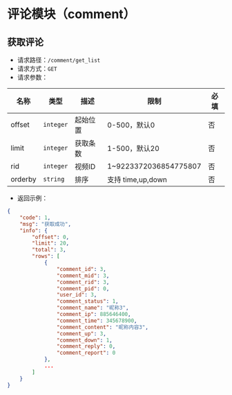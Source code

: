 # 评论模块（comment）

获取评论
-------------------------------------------

- 请求路径：`/comment/get_list`
- 请求方式：`GET`
- 请求参数：

| 名称    | 类型      | 描述     | 限制                  | 必填 |
| ------- | --------- | -------- | --------------------- | ---- |
| offset  | `integer` | 起始位置 | 0-500，默认0          | 否   |
| limit   | `integer` | 获取条数 | 1-500，默认20         | 否   |
| rid     | `integer` | 视频ID   | 1~9223372036854775807 | 否   |
| orderby | `string`  | 排序     | 支持 time,up,down     | 否   |

- 返回示例：

```json
{
    "code": 1,
    "msg": "获取成功",
    "info": {
        "offset": 0,
        "limit": 20,
        "total": 3,
        "rows": [
            {
                "comment_id": 3,
                "comment_mid": 3,
                "comment_rid": 3,
                "comment_pid": 0,
                "user_id": 3,
                "comment_status": 1,
                "comment_name": "昵称3",
                "comment_ip": 885646400,
                "comment_time": 345678900,
                "comment_content": "昵称内容3",
                "comment_up": 3,
                "comment_down": 1,
                "comment_reply": 0,
                "comment_report": 0
            },
            ...
        ]
    }
}
```

